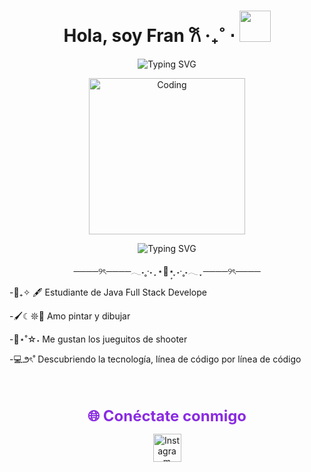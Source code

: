 <h1 align="center">Hola, soy Fran 𐙚 ‧₊˚ ⋅ <img src="https://media2.giphy.com/media/v1.Y2lkPTc5MGI3NjExcDQ0NjRuam51ZjdtdmZicHk2MW01YXJlcTkyYzd3eTk2aWJrbWpqNCZlcD12MV9pbnRlcm5hbF9naWZfYnlfaWQmY3Q9cw/5EN4sQZmjYQVG2TEPK/giphy.gif" width="50"></h1>

<div align="center">
  
![Typing SVG](https://readme-typing-svg.herokuapp.com?font=Fira+Code&size=25&pause=1000&color=FFB6C1&center=true&vCenter=true&width=490&lines=Bienvenidos)

</div>
<div align="center">

<img alt="Coding" width="250" src="https://media1.giphy.com/media/v1.Y2lkPTc5MGI3NjExZzBlcXZtMzhnM3gxdmk1YTVueXFxdjA4NmtzdmJ5MzZldmdsaWhwMSZlcD12MV9pbnRlcm5hbF9naWZfYnlfaWQmY3Q9Zw/PoHVT5kEyNWcN0CWNj/giphy.gif">

</div>

<div align="center">
  
 ![Typing SVG](https://readme-typing-svg.herokuapp.com?font=Fira+Code&size=15&pause=1000&color=C71585&center=true&vCenter=true&width=650&lines=Mi+nombre+es+Francesca+Carcamo+Lopez)

</div>

<div align="center">

────୨ৎ────𓂃˖˳·˖ ִֶָ ⋆🌷͙⋆ ִֶָ˖·˳˖𓂃 ִֶָ ────୨ৎ────

</div>

-📖₊✧ 🖋 Estudiante de Java Full Stack Develope

-🖌️☾𖤓🎨 Amo pintar y dibujar

-👾⋆˚☆˖  Me gustan los jueguitos de shooter

-💻౨ৎ˚   Descubriendo la tecnología, línea de código por línea de código


<br><br>

<p align="center">
  <font color="#8A2BE2" size="5"><b>🌐 Conéctate conmigo</b></font>
</p>

<p align="center">
  <a href="//https://www.instagram.com/m.aadneess/" target="_blank">
    <img src="https://cdn-icons-png.flaticon.com/512/2111/2111463.png" alt="Instagram" width="45" height="45"/>
    
  </a>
</p>


 
